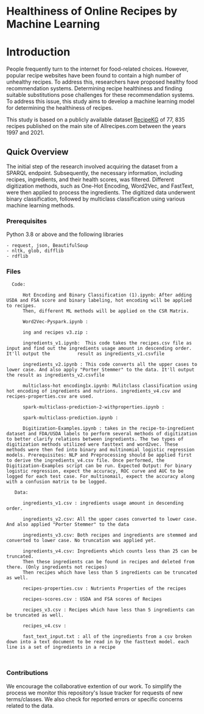 # Healthiness of Online Recipes by Machine Learning
# Introduction
People frequently turn to the internet for food-related choices. However, popular recipe websites have been found to contain a high number of unhealthy recipes. To address this, researchers have proposed healthy food recommendation systems. Determining recipe healthiness and finding suitable substitutions pose challenges for these recommendation systems. To address this issue, this study aims to develop a machine learning model for determining the healthiness of recipes.

This study is based on a publicly available dataset [RecipeKG](https://github.com/IDIASLab/RecipeKG) of 77, 835 recipes published on the main site of Allrecipes.com between the years 1997 and 2021.


## Quick Overview

The initial step of the research involved acquiring the dataset from a SPARQL endpoint. Subsequently, the necessary information, including recipes, ingredients, and their health scores, was filtered. Different digitization methods, such as One-Hot Encoding, Word2Vec, and FastText, were then applied to process the ingredients. The digitized data underwent binary classification, followed by multiclass classification using various machine learning methods.




### Prerequisites
Python 3.8 or above and the following libraries

```
- request, json, BeautifulSoup
- nltk, glob, difflib
- rdflib
```

### Files
```
  Code:
   
      Hot Encoding and Binary Classification (1).ipynb: After adding USDA and FSA score and binary labeling, hot encoding will be applied to recipes.
      Then, different ML methods will be applied on the CSR Matrix.

      Word2Vec-Pyspark.ipynb : 

      ing and recipes v3.zip : 

      ingredients_v1.ipynb:  This code takes the recipes.csv file as input and find out the ingredients usage amount in descending order. It'll output the          result as ingredients_v1.csvfile

      ingredients_v2.ipynb : This code converts all the upper cases to lower case. And also apply "Porter Stemmer" to the data. It'll output the result as ingredients_v2.csvfile

      multiclass-hot encoding1x.ipynb: Mulitclass classification using hot encoding of ingredients and nutrions. ingredients_v4.csv and recipes-properties.csv are used. 

      spark-multiclass-prediction-2-withproperties.ipynb : 

      spark-multiclass-prediction.ipynb :

      Digitization-Examples.ipynb : takes in the recipe-to-ingredient dataset and FDA/USDA labels to perform several methods of digitization to better clarify relations between ingredients. The two types of digitization methods utilized were fasttext and word2vec. These methods were then fed into binary and multinomial logistic regression models. Prerequisites: NLP and Preprocessing should be applied first to derive the ingredients_v4.csv file. Once performed, the Digitization-Examples script can be run. Expected Output: For binary logistic regression, expect the accuracy, ROC curve and AUC to be logged for each test case. For multinomail, expect the accuracy along with a confusion matrix to be logged.

   Data: 
   
      ingredients_v1.csv : ingredients usage amount in descending order.

      ingredients_v2.csv: All the upper cases converted to lower case. And also applied "Porter Stemmer" to the data

      ingredients_v3.csv: Both recipes and ingredients are stemmed and converted to lower case. No truncation was applied yet.

      ingredients_v4.csv: Ingredients which counts less than 25 can be truncated.
      Then these ingredients can be found in recipes and deleted from there. (Only ingredients not recipes)
      Then recipes which have less than 5 ingredients can be truncated as well.

      recipes-properties.csv : Nutrients Properties of the recipes

      recipes-scores.csv : USDA and FSA scores of Recipes

      recipes_v3.csv : Recipes which have less than 5 ingredients can be truncated as well.

      recipes_v4.csv : 

      fast_text_input.txt : all of the ingredients from a csv broken down into a text document to be read in by the fasttext model. each line is a set of ingredients in a recipe
          
       
```


### Contributions 
We encourage the collaborative extention of our work. To simplify the process we monitor this repository's Issue tracker for requests of new terms/classes. We also check for reported errors or specific concerns related to the data.
